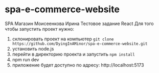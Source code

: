 # spa-e-commerce-website

SPA Магазин
Моисеенкова Ирина
Тестовое задание React
Для того чтобы запустить проект нужно:

1. склонировать проект на компьютер
   `git clone https://github.com/DyingInAMinor/spa-e-commerce-website.git`
2. установить node.js
3. перейти в директорию проекта и запустить `npm install`
4. npm run dev
5. приложение будет доступно по адресу: http://localhost:5173
